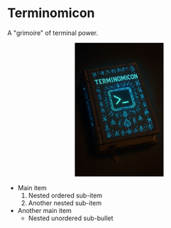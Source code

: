 # Terminomicon
A "grimoire" of terminal power.

<p align="center">
  <img src="https://raw.githubusercontent.com/AlteredAdmin/Terminomicon/refs/heads/main/Terminomicon.jpg" alt="Centered Image" height="300"/>
</p>

- Main item
    1. Nested ordered sub-item
    2. Another nested sub-item
- Another main item
    - Nested unordered sub-bullet
